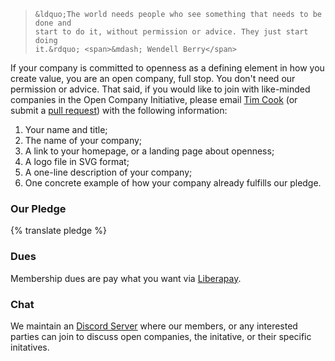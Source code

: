 <blockquote>

    &ldquo;The world needs people who see something that needs to be done and
    start to do it, without permission or advice. They just start doing
    it.&rdquo; <span>&mdash; Wendell Berry</span>

</blockquote>

If your company is committed to openness as a defining element in how you
create value, you are an open company, full stop. You don't need our permission
or advice. That said, if you would like to join with like-minded companies in
the Open Company Initiative, please email [Tim
Cook](mailto:tim@saxifrageschool.org) (or submit a [pull
request](https://github.com/opencompany/www.opencompany.org/blob/master/_data/directory.yml))
with the following information:

  1. Your name and title;
  1. The name of your company;
  1. A link to your homepage, or a landing page about openness;
  1. A logo file in SVG format;
  1. A one-line description of your company;
  1. One concrete example of how your company already fulfills our pledge.


### Our Pledge

{% translate pledge %}


### Dues

Membership dues are pay what you want via [Liberapay](https://liberapay.com/opencompany/).


### Chat

We maintain an [Discord Server](https://discord.gg/MDffbaQ) where our members, or any interested parties can join to discuss open companies, the initative, or their specific initatives. 


